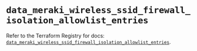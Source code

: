 # `data_meraki_wireless_ssid_firewall_isolation_allowlist_entries`

Refer to the Terraform Registry for docs: [`data_meraki_wireless_ssid_firewall_isolation_allowlist_entries`](https://registry.terraform.io/providers/ciscodevnet/meraki/1.7.1/docs/data-sources/wireless_ssid_firewall_isolation_allowlist_entries).
